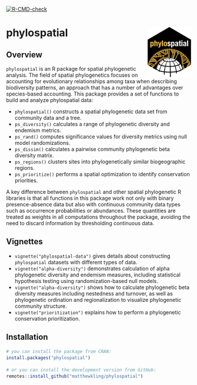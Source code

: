 
<!-- README.md is generated from README.Rmd. Please edit that file -->
<!-- badges: start -->

[![R-CMD-check](https://github.com/matthewkling/phylospatial/actions/workflows/R-CMD-check.yaml/badge.svg)](https://github.com/matthewkling/phylospatial/actions/workflows/R-CMD-check.yaml)
<!-- badges: end -->

# phylospatial <a href="https://matthewkling.github.io/phylospatial/"><img src="man/figures/logo.png" align="right" height="139" /></a>

## Overview

`phylospatial` is an R package for spatial phylogenetic analysis. The
field of spatial phylogenetics focuses on accounting for evolutionary
relationships among taxa when describing biodiversity patterns, an
approach that has a number of advantages over species-based accounting.
This package provides a set of functions to build and analyze
phylospatial data:

- `phylospatial()` constructs a spatial phylogenetic data set from
  community data and a tree.
- `ps_diversity()` calculates a range of phylogenetic diversity and
  endemism metrics.
- `ps_rand()` computes significance values for diversity metrics using
  null model randomizations.
- `ps_dissim()` calculates a pairwise community phylogenetic beta
  diversity matrix.
- `ps_regions()` clusters sites into phylogenetically similar
  biogeographic regions.
- `ps_prioritize()` performs a spatial optimization to identify
  conservation priorities.

A key difference between `phylospatial` and other spatial phylogenetic R
libraries is that all functions in this package work not only with
binary presence-absence data but also with continuous community data
types such as occurrence probabilities or abundances. These quantities
are treated as weights in all computations throughout the package,
avoiding the need to discard information by thresholding continuous
data.

## Vignettes

- `vignette("phylospatial-data")` gives details about constructing
  `phylospatial` datasets with different types of data.
- `vignette("alpha-diversity")` demonstrates calculation of alpha
  phylogenetic diversity and endemism measures, including statistical
  hypothesis testing using randomization-based null models.
- `vignette("alpha-diversity")` shows how to calculate phylogenetic beta
  diversity measures including nestedness and turnover, as well as
  phylogenetic ordination and regionalization to visualize phylogenetic
  community structure.
- `vignette("prioritization")` explains how to perform a phylogenetic
  conservation prioritization.

## Installation

``` r
# you can install the package from CRAN:
install.packages("phylospatial")

# or you can install the development version from GitHub:
remotes::install_github("matthewkling/phylospatial")
```
